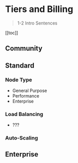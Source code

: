 # Tiers and Billing

> 1-2 Intro Sentences

[[toc]]

## Community

## Standard

### Node Type

- General Purpose
- Performance
- Enterprise

### Load Balancing

- ???

### Auto-Scaling

## Enterprise

